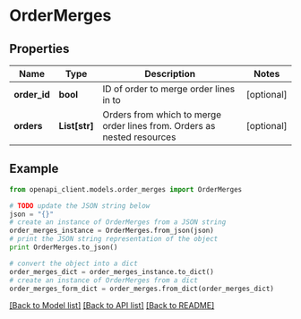 # OrderMerges


## Properties
Name | Type | Description | Notes
------------ | ------------- | ------------- | -------------
**order_id** | **bool** | ID of order to merge order lines in to | [optional] 
**orders** | **List[str]** | Orders from which to merge order lines from. Orders as nested resources | [optional] 

## Example

```python
from openapi_client.models.order_merges import OrderMerges

# TODO update the JSON string below
json = "{}"
# create an instance of OrderMerges from a JSON string
order_merges_instance = OrderMerges.from_json(json)
# print the JSON string representation of the object
print OrderMerges.to_json()

# convert the object into a dict
order_merges_dict = order_merges_instance.to_dict()
# create an instance of OrderMerges from a dict
order_merges_form_dict = order_merges.from_dict(order_merges_dict)
```
[[Back to Model list]](../README.md#documentation-for-models) [[Back to API list]](../README.md#documentation-for-api-endpoints) [[Back to README]](../README.md)



